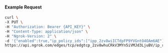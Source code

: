 <!-- Code generated for API Clients. DO NOT EDIT. -->

#### Example Request

```bash
curl \
-X PUT \
-H "Authorization: Bearer {API_KEY}" \
-H "Content-Type: application/json" \
-H "Ngrok-Version: 2" \
-d '{"enabled":true,"ip_policy_ids":["ipp_2zv8wiICTdpFP9YVGntO4OAm6AE"]}' \
https://api.ngrok.com/edges/tcp/edgtcp_2zv8whuCRkV3MYn5iVMJd3LjuBV/ip_restriction
```
